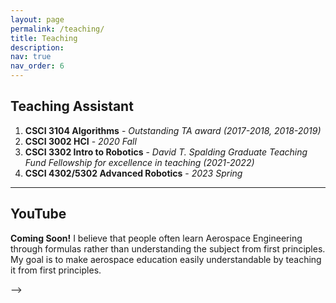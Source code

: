 ```yaml
---
layout: page
permalink: /teaching/
title: Teaching
description: 
nav: true
nav_order: 6
---
```


## Teaching Assistant

1. **CSCI 3104 Algorithms** - *Outstanding TA award (2017-2018, 2018-2019)*
2. **CSCI 3002 HCI** - *2020 Fall*
3. **CSCI 3302 Intro to Robotics** - *David T. Spalding Graduate Teaching Fund Fellowship for excellence in teaching (2021-2022)*
4. **CSCI 4302/5302 Advanced Robotics** - *2023 Spring*

---

## YouTube  
**Coming Soon!**
I believe that people often learn Aerospace Engineering through formulas rather than understanding the subject from first principles. My goal is to make aerospace education easily understandable by teaching it from first principles.
<!-- My tutorial on 3-CNF SAT to Subset Sum reduction is the **most watched video on the topic** on the internet. Check out the nice comments I got :)

[[Link to the YouTube tutorial]](https://youtu.be/k8RkYp5KhhU?si=-LQI-fJ0rnPpG4gg)
<!-- <div class="video-container">
    <iframe src="https://www.youtube.com/embed/k8RkYp5KhhU" title="YouTube video player" frameborder="0" allow="accelerometer; autoplay; clipboard-write; encrypted-media; gyroscope; picture-in-picture" allowfullscreen></iframe>
</div> --> -->
